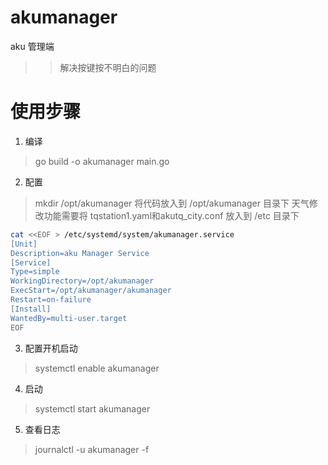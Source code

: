 # akumanager
aku 管理端 
>>解决按键按不明白的问题

# 使用步骤
1. 编译
>go build -o akumanager main.go
2. 配置
>mkdir /opt/akumanager
将代码放入到 /opt/akumanager 目录下
天气修改功能需要将 tqstation1.yaml和akutq_city.conf 放入到 /etc 目录下

```bash
cat <<EOF > /etc/systemd/system/akumanager.service
[Unit]
Description=aku Manager Service
[Service]
Type=simple
WorkingDirectory=/opt/akumanager
ExecStart=/opt/akumanager/akumanager
Restart=on-failure
[Install]
WantedBy=multi-user.target
EOF
```

3. 配置开机启动
>systemctl enable akumanager
4. 启动
>systemctl start akumanager
5. 查看日志
>journalctl -u akumanager -f

